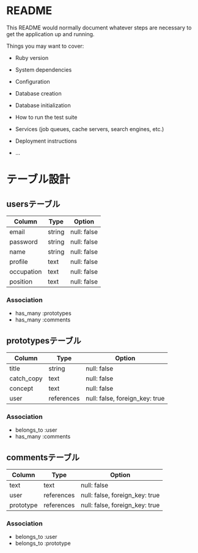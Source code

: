 # README

This README would normally document whatever steps are necessary to get the
application up and running.

Things you may want to cover:

* Ruby version

* System dependencies

* Configuration

* Database creation

* Database initialization

* How to run the test suite

* Services (job queues, cache servers, search engines, etc.)

* Deployment instructions

* ...

# テーブル設計

## usersテーブル
| Column     | Type   | Option      |
|----------- | ------ | ----------- |
| email      | string | null: false |
| password   | string | null: false |
| name       | string | null: false |
| profile    | text   | null: false |
| occupation | text   | null: false |
| position   | text   | null: false |

### Association
- has_many :prototypes
- has_many :comments

## prototypesテーブル
| Column     |  Type         | Option                         |
|----------- | ------------- | ------------------------------ |
| title      |  string       | null: false                    |
| catch_copy |  text         | null: false                    |
| concept    |  text         | null: false                    |
| user       |  references   | null: false, foreign_key: true |

### Association
- belongs_to :user
- has_many :comments

## commentsテーブル
| Column     |  Type         | Option                         |
|----------- | ------------- | ------------------------------ |
| text       |  text         | null: false                    |
| user       |  references   | null: false, foreign_key: true |
| prototype  |  references   | null: false, foreign_key: true |

### Association
- belongs_to :user
- belongs_to :prototype